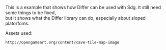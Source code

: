 This is a example that shows how Differ can be used with Sdg. It still need some things to be fixed,   
but it shows what the Differ library can do, especially about sloped platorfoms.

Assets used:
```
http://opengameart.org/content/cave-tile-map-image
```